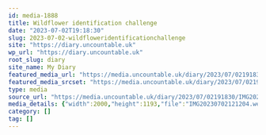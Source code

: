 ```yaml
---
id: media-1888
title: Wildflower identification challenge
date: "2023-07-02T19:18:30"
slug: 2023-07-02-wildfloweridentificationchallenge
site: "https://diary.uncountable.uk"
wp_url: "https://diary.uncountable.uk"
root_slug: diary
site_name: My Diary
featured_media_url: "https://media.uncountable.uk/diary/2023/07/02191830/IMG20230702121204.webp"
featured_media_srcset: "https://media.uncountable.uk/diary/2023/07/02191830/IMG20230702121204-300x179.webp 300w, https://media.uncountable.uk/diary/2023/07/02191830/IMG20230702121204-1024x611.webp 1024w, https://media.uncountable.uk/diary/2023/07/02191830/IMG20230702121204-150x150.webp 150w, https://media.uncountable.uk/diary/2023/07/02191830/IMG20230702121204-640x382.webp 640w, https://media.uncountable.uk/diary/2023/07/02191830/IMG20230702121204.webp 2000w"
type: media
source_url: "https://media.uncountable.uk/diary/2023/07/02191830/IMG20230702121204.webp"
media_details: {"width":2000,"height":1193,"file":"IMG20230702121204.webp","filesize":197268,"sizes":{"medium":{"file":"IMG20230702121204-300x179.webp","width":300,"height":179,"filesize":16526,"mime_type":"image/webp","source_url":"https://media.uncountable.uk/diary/2023/07/02191830/IMG20230702121204-300x179.webp"},"large":{"file":"IMG20230702121204-1024x611.webp","width":1024,"height":611,"filesize":135336,"mime_type":"image/webp","source_url":"https://media.uncountable.uk/diary/2023/07/02191830/IMG20230702121204-1024x611.webp"},"thumbnail":{"file":"IMG20230702121204-150x150.webp","width":150,"height":150,"filesize":7428,"mime_type":"image/webp","source_url":"https://media.uncountable.uk/diary/2023/07/02191830/IMG20230702121204-150x150.webp"},"mobwidth":{"file":"IMG20230702121204-640x382.webp","width":640,"height":382,"filesize":62178,"mime_type":"image/webp","source_url":"https://media.uncountable.uk/diary/2023/07/02191830/IMG20230702121204-640x382.webp"},"full":{"file":"IMG20230702121204.webp","width":2000,"height":1193,"mime_type":"image/webp","source_url":"https://media.uncountable.uk/diary/2023/07/02191830/IMG20230702121204.webp"}},"image_meta":{"aperture":"0","credit":"","camera":"","caption":"","created_timestamp":"0","copyright":"","focal_length":"0","iso":"0","shutter_speed":"0","title":"","orientation":"0","keywords":[]}}
category: []
tag: []
---
```


